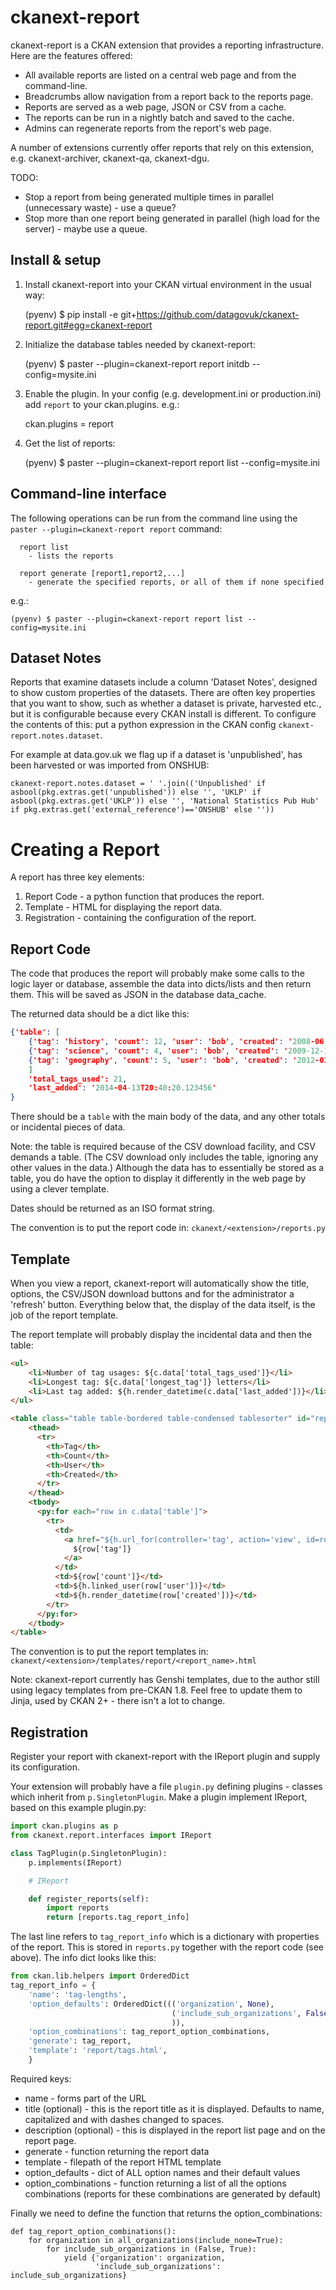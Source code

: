# ckanext-report

ckanext-report is a CKAN extension that provides a reporting infrastructure. Here are the features offered:

* All available reports are listed on a central web page and from the command-line.
* Breadcrumbs allow navigation from a report back to the reports page.
* Reports are served as a web page, JSON or CSV from a cache.
* The reports can be run in a nightly batch and saved to the cache.
* Admins can regenerate reports from the report's web page.

A number of extensions currently offer reports that rely on this extension, e.g. ckanext-archiver, ckanext-qa, ckanext-dgu.

TODO:

* Stop a report from being generated multiple times in parallel (unnecessary waste) - use a queue?
* Stop more than one report being generated in parallel (high load for the server) - maybe use a queue.


## Install & setup

1. Install ckanext-report into your CKAN virtual environment in the usual way:

    (pyenv) $ pip install -e git+https://github.com/datagovuk/ckanext-report.git#egg=ckanext-report

2. Initialize the database tables needed by ckanext-report:

    (pyenv) $ paster --plugin=ckanext-report report initdb --config=mysite.ini

3. Enable the plugin. In your config (e.g. development.ini or production.ini) add ``report`` to your ckan.plugins. e.g.:

    ckan.plugins = report

4. Get the list of reports:

    (pyenv) $ paster --plugin=ckanext-report report list --config=mysite.ini


## Command-line interface

The following operations can be run from the command line using the ``paster --plugin=ckanext-report report`` command:

```
  report list
    - lists the reports

  report generate [report1,report2,...]
    - generate the specified reports, or all of them if none specified
```

e.g.:

    (pyenv) $ paster --plugin=ckanext-report report list --config=mysite.ini


## Dataset Notes

Reports that examine datasets include a column 'Dataset Notes', designed to show custom properties of the datasets. There are often key properties that you want to show, such as whether a dataset is private, harvested etc., but it is configurable because every CKAN install is different. To configure the contents of this: put a python expression in the CKAN config `ckanext-report.notes.dataset`.

For example at data.gov.uk we flag up if a dataset is 'unpublished', has been harvested or was imported from ONSHUB:

```
ckanext-report.notes.dataset = ' '.join(('Unpublished' if asbool(pkg.extras.get('unpublished')) else '', 'UKLP' if asbool(pkg.extras.get('UKLP')) else '', 'National Statistics Pub Hub' if pkg.extras.get('external_reference')=='ONSHUB' else ''))
```

# Creating a Report

A report has three key elements:

1. Report Code - a python function that produces the report. 
2. Template - HTML for displaying the report data.
3. Registration - containing the configuration of the report.

## Report Code

The code that produces the report will probably make some calls to the logic layer or database, assemble the data into dicts/lists and then return them. This will be saved as JSON in the database data_cache.

The returned data should be a dict like this:

```json
{'table': [
    {'tag': 'history', 'count': 12, 'user': 'bob', 'created': '2008-06-13T10:24:59.435631'},
    {'tag': 'science', 'count': 4, 'user': 'bob', 'created': '2009-12-14T08:42:45.473827'},
    {'tag': 'geography', 'count': 5, 'user': 'bob', 'created': '2012-01-02T16:34:24.958284'}
    ]
    'total_tags_used': 21,
    'last_added': '2014-04-13T20:40:20.123456'
}
```
  
There should be a `table` with the main body of the data, and any other totals or incidental pieces of data.

  Note: the table is required because of the CSV download facility, and CSV demands a table. (The CSV download only includes the table, ignoring any other values in the data.) Although the data has to essentially be stored as a table, you do have the option to display it differently in the web page by using a clever template.

Dates should be returned as an ISO format string.

The convention is to put the report code in: `ckanext/<extension>/reports.py`

## Template

When you view a report, ckanext-report will automatically show the title, options, the CSV/JSON download buttons and for the administrator a 'refresh' button. Everything below that, the display of the data itself, is the job of the report template.

The report template will probably display the incidental data and then the table:

```html
<ul>
    <li>Number of tag usages: ${c.data['total_tags_used']}</li>
    <li>Longest tag: ${c.data['longest_tag']} letters</li>
    <li>Last tag added: ${h.render_datetime(c.data['last_added'])}</li>
</ul>

<table class="table table-bordered table-condensed tablesorter" id="report-table" style="width: 100%; table-layout:fixed; margin-top: 8px;">
    <thead>
      <tr>
        <th>Tag</th>
        <th>Count</th>
        <th>User</th>
        <th>Created</th>
      </tr>
    </thead>
    <tbody>
      <py:for each="row in c.data['table']">
        <tr>
          <td>
            <a href="${h.url_for(controller='tag', action='view', id=row['tag'])}">
              ${row['tag']}
            </a>
          </td>
          <td>${row['count']}</td>
          <td>${h.linked_user(row['user'])}</td>
          <td>${h.render_datetime(row['created'])}</td>
        </tr>
      </py:for>
    </tbody>
</table>
```

The convention is to put the report templates in: `ckanext/<extension>/templates/report/<report_name>.html`

Note: ckanext-report currently has Genshi templates, due to the author still using legacy templates from pre-CKAN 1.8. Feel free to update them to Jinja, used by CKAN 2+ - there isn't a lot to change.

## Registration

Register your report with ckanext-report with the IReport plugin and supply its configuration.

Your extension will probably have a file `plugin.py` defining plugins - classes which inherit from `p.SingletonPlugin`. Make a plugin implement IReport, based on this example plugin.py:

```python
import ckan.plugins as p
from ckanext.report.interfaces import IReport

class TagPlugin(p.SingletonPlugin):
    p.implements(IReport)

    # IReport

    def register_reports(self):
        import reports
        return [reports.tag_report_info]
```

The last line refers to `tag_report_info` which is a dictionary with properties of the report. This is stored in `reports.py` together with the report code (see above). The info dict looks like this:

```python
from ckan.lib.helpers import OrderedDict
tag_report_info = {
    'name': 'tag-lengths',
    'option_defaults': OrderedDict((('organization', None),
                                    ('include_sub_organizations', False),
                                    )),
    'option_combinations': tag_report_option_combinations,
    'generate': tag_report,
    'template': 'report/tags.html',
    }
```

Required keys:

* name - forms part of the URL
* title (optional) - this is the report title as it is displayed. Defaults to name, capitalized and with dashes changed to spaces.
* description (optional) - this is displayed in the report list page and on the report page.
* generate - function returning the report data
* template - filepath of the report HTML template
* option_defaults - dict of ALL option names and their default values
* option_combinations - function returning a list of all the options combinations (reports for these combinations are generated by default)

Finally we need to define the function that returns the option_combinations:
```
def tag_report_option_combinations():
    for organization in all_organizations(include_none=True):
        for include_sub_organizations in (False, True):
            yield {'organization': organization,
                   'include_sub_organizations': include_sub_organizations}

```
